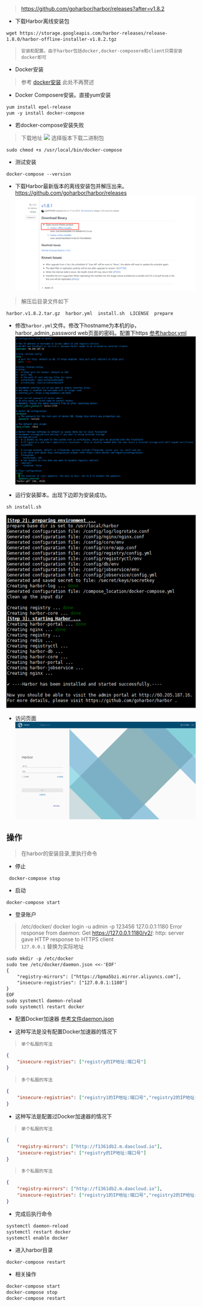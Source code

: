 > https://github.com/goharbor/harbor/releases?after=v1.8.2

- 下载Harbor离线安装包
```base
wget https://storage.googleapis.com/harbor-releases/release-1.8.0/harbor-offline-installer-v1.8.2.tgz
```

> `安装和配置。由于harbor包括docker,docker-composere和client只需安装docker即可`
- Docker安装
> 参考 [docker安装](/docker/docker_install.md) 此处不再赘述

- Docker Composere安装。直接yum安装
```shell script
yum install epel-release
yum -y install docker-compose
```

- 若docker-compose安装失败
> 下载地址 ![](https://github.com/docker/compose/releases) 选择版本下载二进制包
```shell script
sudo chmod +x /usr/local/bin/docker-compose
```
- 测试安装
```shell script
docker-compose --version
```

- 下载Harbor最新版本的离线安装包并解压出来。https://github.com/goharbor/harbor/releases
![](../images/harbor/harbor_01.png)
> 解压后目录文件如下
```shell script
harbor.v1.8.2.tar.gz  harbor.yml  install.sh  LICENSE  prepare
```
- 修改`harbor.yml`文件。修改下hostname为本机的ip，harbor_admin_password web页面的密码。配置下https
[参考harbor.yml](conf/yml/harbor.yml.md)
![](../images/harbor/harbor_02.jpg)

- 运行安装脚本。出现下边即为安装成功。
```shell script
sh install.sh
```
![](../images/harbor/harbor_03.png)

- 访问页面
![](../images/harbor/harbor_04.png)


## 操作
> 在harbor的安装目录,里执行命令
- 停止
```shell script
 docker-compose stop
```
- 启动
```shell script
docker-compose start
```

- 登录账户
> /etc/docker/
> docker login -u admin -p 123456 127.0.0.1:1180
> Error response from daemon: Get https://127.0.0.1:1180/v2/: http: server gave HTTP response to HTTPS client  
> `127.0.0.1` 替换为实际地址
```shell script
sudo mkdir -p /etc/docker
sudo tee /etc/docker/daemon.json <<-'EOF'
{
    "registry-mirrors": ["https://bpma5bzi.mirror.aliyuncs.com"],
    "insecure-registries": ["127.0.0.1:1180"]
}
EOF
sudo systemctl daemon-reload
sudo systemctl restart docker
```
- 配置Docker加速器 [参考文件daemon.json ](conf/json/daemon.json.md)

- 这种写法是没有配置Docker加速器的情况下
> `单个私服的写法`
```json
{
    "insecure-registries": ["registry的IP地址:端口号"]
}
```
> `多个私服的写法`
```json
{
    "insecure-registries": ["registry1的IP地址:端口号","registry2的IP地址:端口号"]
}
```

- 这种写法是配置过Docker加速器的情况下  
> `单个私服的写法`
```json
{
    "registry-mirrors": ["http://f1361db2.m.daocloud.io"],
    "insecure-registries": ["registry的IP地址:端口号"]
}
```
> `多个私服的写法`
```json
{
    "registry-mirrors": ["http://f1361db2.m.daocloud.io"],
    "insecure-registries": ["registry1的IP地址:端口号","registry2的IP地址:端口号"]
}
```
- 完成后执行命令
```shell script
systemctl daemon-reload
systemctl restart docker
systemctl enable docker
```
- 进入harbor目录
```shell script
docker-compose restart
```
- 相关操作
```shell script
docker-compose start
docker-compose stop
docker-compose restart
```